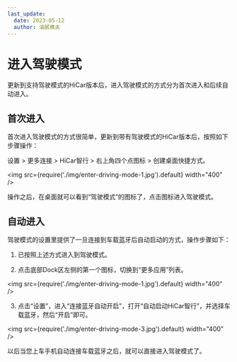 ```yaml
---
last_update:
  date: 2023-05-12
  author: 油腻樵夫
---
```



# 进入驾驶模式
更新到支持驾驶模式的HiCar版本后，进入驾驶模式的方式分为首次进入和后续自动进入。

## 首次进入
首次进入驾驶模式的方式很简单，更新到带有驾驶模式的HiCar版本后，按照如下步骤操作：

设置 > 更多连接 > HiCar智行 > 右上角四个点图标 > 创建桌面快捷方式。

<img
  src={require('./img/enter-driving-mode-1.jpg').default}
  width="400" 
/>

操作之后，在桌面就可以看到“驾驶模式”的图标了，点击图标进入驾驶模式。

## 自动进入

驾驶模式的设置里提供了一旦连接到车载蓝牙后自动启动的方式，操作步骤如下：

1. 已按照上述方式进入到驾驶模式。

2. 点击底部Dock区左侧的第一个图标，切换到“更多应用”列表。

  <img
    src={require('./img/enter-driving-mode-1.jpg').default}
    width="400" 
  />

3. 点击“设置”，进入“连接蓝牙自动开启”，打开“自动启动HiCar智行”，并选择车载蓝牙，然后“开启”即可。

  <img
    src={require('./img/enter-driving-mode-3.jpg').default}
    width="400" 
  />

  以后当您上车手机自动连接车载蓝牙之后，就可以直接进入驾驶模式了。